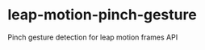 leap-motion-pinch-gesture
=========================

Pinch gesture detection for leap motion frames API
